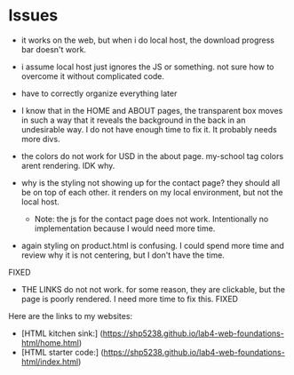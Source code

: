 # Issues
- it works on the web, but when i do local host, the download progress bar doesn't work. 
- i assume local host just ignores the JS or something. not sure how to overcome it without complicated code. 
- have to correctly organize everything later

- I know that in the HOME and ABOUT pages, the transparent box moves 
  in such a way that it reveals the background in the back in an 
  undesirable way. I do not have enough time to fix it. It probably
  needs more divs. 

- the colors do not work for USD in the about page. my-school tag colors arent rendering. IDK why. 

- why is the styling not showing up for the contact page? they should all be on top of each other. it renders on my local 
  environment, but not the local host. 
  - Note: the js for the contact page does not work. Intentionally no implementation because I would need more time. 

- again styling on product.html is confusing. I could spend more time and review why 
  it is not centering, but I don't have the time. 

FIXED
- THE LINKS do not not work. for some reason, they are clickable, but the page
  is poorly rendered. I need more time to fix this. FIXED


Here are the links to my websites: 
- [HTML kitchen sink:] (https://shp5238.github.io/lab4-web-foundations-html/home.html)
- [HTML starter code:] (https://shp5238.github.io/lab4-web-foundations-html/index.html)
 
